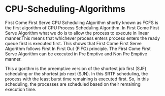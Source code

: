 # CPU-Scheduling-Algorithms

First Come First Serve CPU Scheduling Algorithm shortly known as FCFS is the first algorithm of CPU Process Scheduling Algorithm. In First Come First Serve Algorithm what we do is to allow the process to execute in linear manner.This means that whichever process enters process enters the ready queue first is executed first. This shows that First Come First Serve Algorithm follows First In First Out (FIFO) principle. The First Come First Serve Algorithm can be executed in Pre Emptive and Non Pre Emptive manner. 

This algorithm is the preemptive version of the shortest job first (SJF) scheduling or the shortest job next (SJN). In this SRTF scheduling, the process with the least burst time remaining is executed first. So, in this scheduling, the processes are scheduled based on their remaining execution time.

